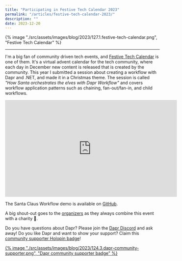 ```yaml
---
title: "Participating in Festive Tech Calendar 2023"
permalink: "/articles/festive-tech-calendar-2023/"
description: ""
date: 2023-12-20
---
```


{% image "./src/assets/images/blog/2023/127.1.festive-tech-calendar.png", "Festive Tech Calendar" %}

---

I'm a big fan of community driven tech events, and [Festive Tech Calendar](https://festivetechcalendar.com/) is one of them. It's a virtual advent calendar for the tech community, where each day in December new content is released that is created by the community. This year I submitted a session about creating a workflow with Dapr and .NET, and made it in a Christmas theme. The session is called _"How Santa orchestrates the elves with Dapr Workflow"_ and covers workflow application patterns such as chaining, fan-out/fan-in, and child workflows.

<iframe width="560" height="315" src="https://www.youtube.com/embed/UjGMmY8D9sw" title="YouTube video player" frameborder="0" allow="accelerometer; autoplay; clipboard-write; encrypted-media; gyroscope; picture-in-picture" allowfullscreen></iframe>

The Santa Claus Workflow demo is available on [GitHub](https://github.com/diagrid-labs/santa-claus-workflow).

A big shout-out goes to the [organizers](https://twitter.com/_cloudfamily) as they always combine this event with a charity 💪.

Do you have questions about Dapr? Please join the [Dapr Discord](https://bit.ly/dapr-discord) and ask away! Do you like Dapr and want to show your support? Claim this [community supporter Holopin badge](https://bit.ly/dapr-supporter)!

<a href="https://bit.ly/dapr-supporter">{% image "./src/assets/images/blog/2023/124.3.dapr-community-supporter.png", "Dapr community supporter badge" %}</a>
